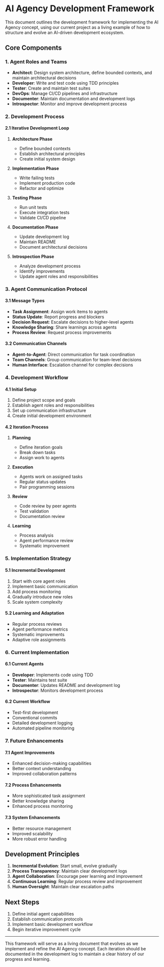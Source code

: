 # AI Agency Development Framework

This document outlines the development framework for implementing the AI Agency concept, using our current project as a living example of how to structure and evolve an AI-driven development ecosystem.

## Core Components

### 1. Agent Roles and Teams
- **Architect**: Design system architecture, define bounded contexts, and maintain architectural decisions
- **Developer**: Write and test code using TDD principles
- **Tester**: Create and maintain test suites
- **DevOps**: Manage CI/CD pipelines and infrastructure
- **Documenter**: Maintain documentation and development logs
- **Introspector**: Monitor and improve development process

### 2. Development Process

#### 2.1 Iterative Development Loop
1. **Architecture Phase**
   - Define bounded contexts
   - Establish architectural principles
   - Create initial system design

2. **Implementation Phase**
   - Write failing tests
   - Implement production code
   - Refactor and optimize

3. **Testing Phase**
   - Run unit tests
   - Execute integration tests
   - Validate CI/CD pipeline

4. **Documentation Phase**
   - Update development log
   - Maintain README
   - Document architectural decisions

5. **Introspection Phase**
   - Analyze development process
   - Identify improvements
   - Update agent roles and responsibilities

### 3. Agent Communication Protocol

#### 3.1 Message Types
- **Task Assignment**: Assign work items to agents
- **Status Update**: Report progress and blockers
- **Decision Request**: Escalate decisions to higher-level agents
- **Knowledge Sharing**: Share learnings across agents
- **Process Review**: Request process improvements

#### 3.2 Communication Channels
- **Agent-to-Agent**: Direct communication for task coordination
- **Team Channels**: Group communication for team-level decisions
- **Human Interface**: Escalation channel for complex decisions

### 4. Development Workflow

#### 4.1 Initial Setup
1. Define project scope and goals
2. Establish agent roles and responsibilities
3. Set up communication infrastructure
4. Create initial development environment

#### 4.2 Iteration Process
1. **Planning**
   - Define iteration goals
   - Break down tasks
   - Assign work to agents

2. **Execution**
   - Agents work on assigned tasks
   - Regular status updates
   - Pair programming sessions

3. **Review**
   - Code review by peer agents
   - Test validation
   - Documentation review

4. **Learning**
   - Process analysis
   - Agent performance review
   - Systematic improvement

### 5. Implementation Strategy

#### 5.1 Incremental Development
1. Start with core agent roles
2. Implement basic communication
3. Add process monitoring
4. Gradually introduce new roles
5. Scale system complexity

#### 5.2 Learning and Adaptation
- Regular process reviews
- Agent performance metrics
- Systematic improvements
- Adaptive role assignments

### 6. Current Implementation

#### 6.1 Current Agents
- **Developer**: Implements code using TDD
- **Tester**: Maintains test suite
- **Documenter**: Updates README and development log
- **Introspector**: Monitors development process

#### 6.2 Current Workflow
- Test-first development
- Conventional commits
- Detailed development logging
- Automated pipeline monitoring

### 7. Future Enhancements

#### 7.1 Agent Improvements
- Enhanced decision-making capabilities
- Better context understanding
- Improved collaboration patterns

#### 7.2 Process Enhancements
- More sophisticated task assignment
- Better knowledge sharing
- Enhanced process monitoring

#### 7.3 System Enhancements
- Better resource management
- Improved scalability
- More robust error handling

## Development Principles

1. **Incremental Evolution**: Start small, evolve gradually
2. **Process Transparency**: Maintain clear development logs
3. **Agent Collaboration**: Encourage peer learning and improvement
4. **Continuous Learning**: Regular process review and improvement
5. **Human Oversight**: Maintain clear escalation paths

## Next Steps

1. Define initial agent capabilities
2. Establish communication protocols
3. Implement basic development workflow
4. Begin iterative improvement cycle

---

This framework will serve as a living document that evolves as we implement and refine the AI Agency concept. Each iteration should be documented in the development log to maintain a clear history of our progress and learning.
